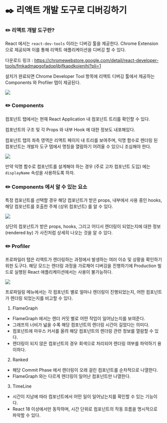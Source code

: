 # ✒️ 리액트 개발 도구로 디버깅하기

### ✏️ 리액트 개발 도구란?

React 에서는 `react-dev-tools` 이라는 디버깅 툴을 제공한다. Chrome Extension 으로 제공되며 이를 통해 리액트 애플리케이션을 디버깅 할 수 있다.

다운로드 링크 : https://chromewebstore.google.com/detail/react-developer-tools/fmkadmapgofadopljbjfkapdkoienihi?pli=1


설치가 완료되면 Chrome Developer Tool 항목에 리액트 디버깅 툴에서 제공하는 Components 와 Profiler 탭이 제공된다.

![](https://velog.velcdn.com/images/rookieand/post/fa0f1b53-a3f2-4ec1-af36-7468c94e3ece/image.PNG)

### ✏️ Components

컴포넌트 탭에서는 현재 React Application 내 컴포넌트 트리를 확인할 수 있다.

컴포넌트의 구조 및 각 Props 와 내부 Hook 에 대한 정보도 내포해있다.

컴포넌트 탭의 좌측 영역은 리액트 페이지 내 트리를 보여주며, 익명 함수로 렌더링 된 컴포넌트는 개발자 도구 탭에서 명칭을 열람하기 어려울 수 있으니 조심해야 한다.

![](https://velog.velcdn.com/images/rookieand/post/43432ae7-aebb-4ef2-a5b3-46c25b52740a/image.PNG)

만약 익명 함수로 컴포넌트를 설계해야 하는 경우 (주로 고차 컴포넌트 도입) 에는 `displayName` 속성을 사용하도록 하자.

### ✏️ Components 에서 알 수 있는 요소

특정 컴포넌트를 선택할 경우 해당 컴포넌트가 받은 props, 내부에서 사용 중인 hooks, 해당 컴포넌트를 호출한 주체 (상위 컴포넌트) 를 알 수 있다.

![](https://velog.velcdn.com/images/rookieand/post/f96cf015-07c3-42c3-9cee-75ca7d66e2a2/image.PNG)

상단의 컴포넌트가 받은 props, hooks, 그리고 어디서 렌더링이 되었는지에 대한 정보 (rendered by) 가 사진처럼 상세히 나오는 것을 알 수 있다.

### ✏️ Profiler

프로파일러 탭은 리액트가 렌더링하는 과정에서 발생하는 여러 이슈 및 상황을 확인하기 위한 도구다.
해당 모드는 렌더링 과정을 가로채어 디버깅을 진행하기에 Production 빌드로 실행된 React 애플리케이션에서는 사용이 불가능하다.

![](https://velog.velcdn.com/images/rookieand/post/8c3ccf6f-b433-4269-bf16-5fe5c1f715a6/image.PNG)

프로파일링 메뉴에서는 각 컴포넌트 별로 얼마나 렌더링이 진행되었는지, 어떤 컴포넌트가 렌더링 되었는지를 비고할 수 있다. 

1. FlameGraph

- FlameGraph 에서는 렌더 커밋 별로 어떤 작업이 일어났는지를 보여준다.
- 그래프의 너비가 넓을 수록 해당 컴포넌트의 렌더링 시간이 길었다는 의미다.
- 컴포넌트에 마우스 커서를 올려 해당 컴포넌트의 렌더링 관련 정보를 열람할 수 있다.
- 렌더링이 되지 않은 컴포넌트의 경우 회색으로 처리되어 렌더링 여부를 파악하기 용이하다.

2. Ranked
- 해당 Commit Phase 에서 렌더링이 오래 걸린 컴포넌트를 순차적으로 나열한다.
- FlameGraph 와는 다르게 렌더링이 일어난 컴포넌트만 나열한다.

3. TimeLine

- 시간이 지남에 따라 컴포넌트에서 어떤 일이 일어났는지를 확인할 수 있는 기능이다.
- React 18 이상에서만 동작하며, 시간 단위로 컴포넌트의 작동 흐름을 명시적으로 파악할 수 있다.
